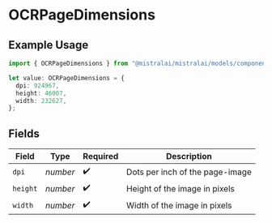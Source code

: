 # OCRPageDimensions

## Example Usage

```typescript
import { OCRPageDimensions } from "@mistralai/mistralai/models/components";

let value: OCRPageDimensions = {
  dpi: 924967,
  height: 46007,
  width: 232627,
};
```

## Fields

| Field                           | Type                            | Required                        | Description                     |
| ------------------------------- | ------------------------------- | ------------------------------- | ------------------------------- |
| `dpi`                           | *number*                        | :heavy_check_mark:              | Dots per inch of the page-image |
| `height`                        | *number*                        | :heavy_check_mark:              | Height of the image in pixels   |
| `width`                         | *number*                        | :heavy_check_mark:              | Width of the image in pixels    |